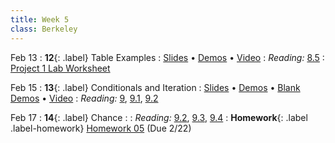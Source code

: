 ```yaml
---
title: Week 5
class: Berkeley
---
```


Feb 13
: **12**{: .label} Table Examples
  : [Slides](https://docs.google.com/presentation/d/1BbgPnirv8BSd-etC9-ZSRknaYeXYSwJ8KTl5tE7KkwU/edit?usp=sharing) &#8226; [Demos](https://data8.datahub.berkeley.edu/hub/user-redirect/git-pull?repo=https%3A%2F%2Fgithub.com%2Fdata-8%2Fmaterials-sp23&urlpath=retro%2Ftree%2Fmaterials-sp23%2Flec%2Flec12.ipynb&branch=main) &#8226; [Video](https://youtu.be/3nPNTPQrv0E)
: *Reading:* [8.5](https://inferentialthinking.com/chapters/08/5/Bike_Sharing_in_the_Bay_Area.html)
  : [Project 1 Lab Worksheet](https://drive.google.com/file/d/1pdVXGdlfUwsnho-mR-9X0eyW7vB81e7x/view?usp=sharing)

Feb 15
: **13**{: .label} Conditionals and Iteration
  : [Slides](https://docs.google.com/presentation/d/1jrWnW3SyNzbvU5iPsUxDoABHH1TJlw-3HElWEdQabtc/edit?usp=sharing) &#8226; [Demos](https://data8.datahub.berkeley.edu/hub/user-redirect/git-pull?repo=https%3A%2F%2Fgithub.com%2Fdata-8%2Fmaterials-sp23&urlpath=retro%2Ftree%2Fmaterials-sp23%2Flec%2Flec13.ipynb&branch=main) &#8226; [Blank Demos](https://data8.datahub.berkeley.edu/hub/user-redirect/git-pull?repo=https%3A%2F%2Fgithub.com%2Fdata-8%2Fmaterials-sp23&urlpath=retro%2Ftree%2Fmaterials-sp23%2Flec%2Flec13_empty.ipynb&branch=main) &#8226; [Video](https://youtu.be/Xmks8ypAIcY)
: *Reading:* [9](https://inferentialthinking.com/chapters/09/Randomness.html), [9.1](https://inferentialthinking.com/chapters/09/1/Conditional_Statements.html), [9.2](https://inferentialthinking.com/chapters/09/2/Iteration.html)

Feb 17
: **14**{: .label} Chance
  : <!--[Slides]#) &#8226; [Demos](#) &#8226; [Video](#)-->
: *Reading:* [9.2](https://inferentialthinking.com/chapters/09/2/Iteration.html), [9.3](https://inferentialthinking.com/chapters/09/3/Simulation.html), [9.4](https://inferentialthinking.com/chapters/09/4/Monty_Hall_Problem.html)
: **Homework**{: .label .label-homework} [Homework 05](https://data8.datahub.berkeley.edu/hub/user-redirect/git-pull?repo=https%3A%2F%2Fgithub.com%2Fdata-8%2Fmaterials-sp23&urlpath=retro%2Ftree%2Fmaterials-sp23%2F%2Fmaterials%2Fsp23%2Fhw%2Fhw05%2Fhw05.ipynb&branch=main) (Due 2/22)
